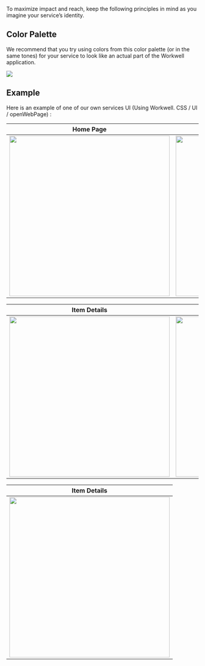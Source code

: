 To maximize impact and reach, keep the following principles in mind as you imagine your service’s identity.

## Color Palette ##

We recommend that you try using colors from this color palette (or in the same tones) for your service to look like an actual part of the Workwell application.

<img src="./images/color-palette.png"/>

<br>

## Example ##

Here is an example of one of our own services UI (Using Workwell. CSS / UI / openWebPage) :

| Home Page     | Browse Categories | My Posted Ads |
|---------------|-------------------|---------------|
| <img src="./images/screenshot-classified-ads-home.png" height="420px"/>  | <img src="./images/screenshot-classified-ads-browse-categories.png" height="420px"/>     | <img src="./images/screenshot-classified-ads-my-posted-ads.png" height="420px"/>        |

| Item Details  | Post An Ad        | My Item Details |
|---------------|-------------------|-----------------|
| <img src="./images/screenshot-classified-ads-item-details.png" height="420px"/>  | <img src="./images/screenshot-classified-ads-new-ad.png" height="420px"/>     | <img src="./images/screenshot-classified-ads-my-item-details.png" height="420px"/>        |

| Item Details  |
|---------------|
| <img src="./images/screenshot-classified-ads-delete-my-ad.png" height="420px"/>  |